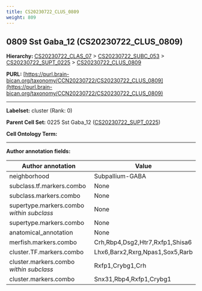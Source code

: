 ```yaml
---
title: CS20230722_CLUS_0809
weight: 809
---
```

## 0809 Sst Gaba_12 (CS20230722_CLUS_0809)
<b>Hierarchy: </b>
[CS20230722_CLAS_07](../CS20230722_CLAS_07) >
[CS20230722_SUBC_053](../CS20230722_SUBC_053) >
[CS20230722_SUPT_0225](../CS20230722_SUPT_0225) >
[CS20230722_CLUS_0809](../CS20230722_CLUS_0809)

**PURL:** [https://purl.brain-bican.org/taxonomy/CCN20230722/CS20230722_CLUS_0809](https://purl.brain-bican.org/taxonomy/CCN20230722/CS20230722_CLUS_0809)

---


**Labelset:** cluster (Rank: 0)

**Parent Cell Set:** 0225 Sst Gaba_12 ([CS20230722_SUPT_0225](../CS20230722_SUPT_0225))



**Cell Ontology Term:** 

[MARKER GENES.]: #


---

[TRANSFERRED ANNOTATIONS.]: #


[AUTHOR ANNOTATION FIELDS.]: #


**Author annotation fields:**

| Author annotation | Value |
|-------------------|-------|
|neighborhood|Subpallium-GABA|
|subclass.tf.markers.combo|None|
|subclass.markers.combo|None|
|supertype.markers.combo _within subclass_|None|
|supertype.markers.combo|None|
|anatomical_annotation|None|
|merfish.markers.combo|Crh,Rbp4,Dsg2,Htr7,Rxfp1,Shisa6|
|cluster.TF.markers.combo|Lhx6,Barx2,Rxrg,Npas1,Sox5,Rarb|
|cluster.markers.combo _within subclass_|Rxfp1,Crybg1,Crh|
|cluster.markers.combo|Snx31,Rbp4,Rxfp1,Crybg1|
